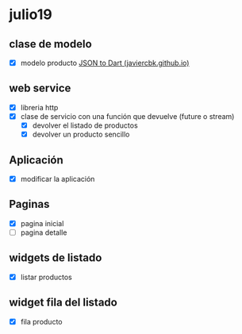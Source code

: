 # julio19

## clase de modelo

- [x] modelo producto [JSON to Dart (javiercbk.github.io)](https://javiercbk.github.io/json_to_dart/)

## web service

- [x] libreria http
- [x] clase de servicio con una función que devuelve (future o stream)
  - [x] devolver el listado de productos
  - [x] devolver un producto sencillo

## Aplicación

- [x] modificar la aplicación

## Paginas

- [x] pagina inicial
- [ ] pagina detalle

## widgets de listado

- [x] listar productos

## widget fila del listado

- [x] fila producto

